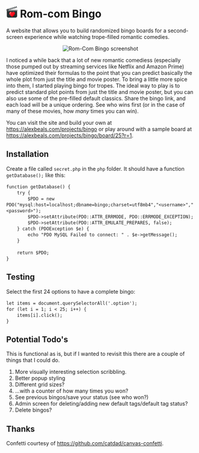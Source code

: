 # <img src="/assets/favicon/android-chrome-192x192.png?raw=true" width="30" alt="Logo"/> Rom-com Bingo

A website that allows you to build randomized bingo boards for a second-screen experience while watching trope-filled romantic comedies.

<p align="center">
  <img height="406" alt="Rom-Com Bingo screenshot" src="https://github.com/dado3212/romcom-bingo/assets/8919256/ad25aeb2-2fbc-47c3-ad6f-14e97fd82351">
</p>

I noticed a while back that a lot of new romantic comediess (especially those pumped out by streaming services like Netflix and Amazon Prime) have optimized their formulas to the point that you can predict basically the whole plot from just the title and movie poster. To bring a little more spice into them, I started playing bingo for tropes. The ideal way to play is to predict standard plot points from just the title and movie poster, but you can also use some of the pre-filled default classics. Share the bingo link, and each load will be a unique ordering. See who wins first (or in the case of many of these movies, how <i>many</i> times you can win).

You can visit the site and build your own at https://alexbeals.com/projects/bingo or play around with a sample board at https://alexbeals.com/projects/bingo/board/25?r=1.

## Installation

Create a file called `secret.php` in the `php` folder. It should have a function `getDatabase();` like this:

```lang=php
function getDatabase() {
    try {
        $PDO = new PDO("mysql:host=localhost;dbname=bingo;charset=utf8mb4","<username>","<password>");
        $PDO->setAttribute(PDO::ATTR_ERRMODE, PDO::ERRMODE_EXCEPTION);
        $PDO->setAttribute(PDO::ATTR_EMULATE_PREPARES, false);
    } catch (PDOException $e) {
        echo "PDO MySQL Failed to connect: " . $e->getMessage();
    }

    return $PDO;
}
```

## Testing
Select the first 24 options to have a complete bingo:
```
let items = document.querySelectorAll('.option');
for (let i = 1; i < 25; i++) {
    items[i].click();
}
```

## Potential Todo's
This is functional as is, but if I wanted to revisit this there are a couple of things that I could do.

1. More visually interesting selection scribbling.
2. Better popup styling
3. Different grid sizes?
4. ...with a counter of how many times you won?
5. See previous bingos/save your status (see who won?)
6. Admin screen for deleting/adding new default tags/default tag status?
7. Delete bingos?

## Thanks
Confetti courtesy of https://github.com/catdad/canvas-confetti.
